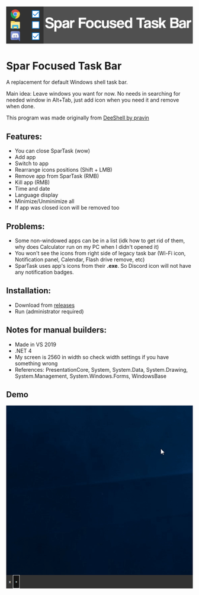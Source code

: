 ![SparTask Banner](SparTaskBanner.png) 
# Spar Focused Task Bar

A replacement for default Windows shell task bar.

Main idea: Leave windows you want for now. No needs in searching for needed window in Alt+Tab, just add icon when you need it and remove when done.

This program was made originally from [DeeShell by pravin](https://github.com/pravin/deeshell)

## Features:
- You can close SparTask (wow)
- Add app
- Switch to app
- Rearrange icons positions (Shift + LMB)
- Remove app from SparTask (RMB)
- Kill app (RMB)
- Time and date
- Language display
- Minimize/Unminimize all
- If app was closed icon will be removed too

## Problems:
- Some non-windowed apps can be in a list (idk how to get rid of them, why does Calculator run on my PC when I didn't opened it)
- You won't see the icons from right side of legacy task bar (Wi-Fi icon, Notification panel, Calendar, Flash drive remove, etc)
- SparTask uses app's icons from their **.exe**. So Discord icon will not have any notification badges. 

## Installation:
- Download from [releases](https://github.com/GitSparTV/SparTask/releases)
- Run (administrator required)

## Notes for manual builders:
- Made in VS 2019
- .NET 4
- My screen is 2560 in width so check width settings if you have something wrong
- References: PresentationCore, System, System.Data, System.Drawing, System.Management, System.Windows.Forms, WindowsBase

## Demo
![Demo](SparTaskDemo.gif) 